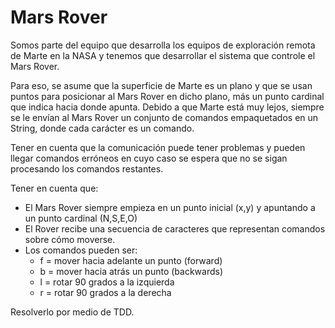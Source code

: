 # Mars Rover

Somos parte del equipo que desarrolla los equipos de exploración remota de Marte en la NASA y tenemos que desarrollar el sistema que controle el Mars Rover. 

Para eso, se asume que la superficie de Marte es un plano y que se usan puntos para posicionar al Mars Rover en dicho plano, más un punto cardinal que indica hacia donde apunta. Debido a que Marte está muy lejos, siempre se le envían al Mars Rover un conjunto de comandos empaquetados en un String, donde cada carácter es un comando. 

Tener en cuenta que la comunicación puede tener problemas y pueden llegar comandos erróneos en cuyo caso se espera que no se sigan procesando los comandos restantes. 

Tener en cuenta que: 
- El Mars Rover siempre empieza en un punto inicial (x,y) y apuntando a un punto cardinal (N,S,E,O) 
- El Rover recibe una secuencia de caracteres que representan comandos sobre cómo moverse. 
- Los comandos pueden ser: 
  - f = mover hacia adelante un punto (forward) 
  - b = mover hacia atrás un punto (backwards) 
  - l = rotar 90 grados a la izquierda 
  - r = rotar 90 grados a la derecha 

Resolverlo por medio de TDD.
